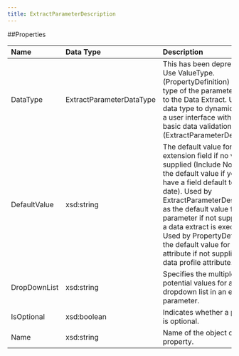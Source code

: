 ```yaml
---
title: ExtractParameterDescription
---
```


##Properties
<table class="table table-hover"> <thead align="left"><tr><th>Name</th><th>Data Type</th><th>Description</th></tr></thead> <tbody><tr><td>DataType</td><td>ExtractParameterDataType</td><td>This has been deprecated. Use ValueType. (PropertyDefinition) The data type of the parameter to pass to the Data Extract. Use the data type to dynamically build a user interface with some basic data validation. (ExtractParameterDescription)</td></tr><tr><td>DefaultValue</td><td>xsd:string</td><td>The default value for a data extension field if no value is supplied (Include Now() as the default value if you wish to have a field default to today's date). Used by ExtractParameterDescription as the default value for the parameter if not suppliedwhen a data extract is executed. Used by PropertyDefinition if the default value for the attribute if not suppliedfor a data profile attribute.</td></tr><tr><td>DropDownList</td><td>xsd:string</td><td>Specifies the multiple potential values for a dropdown list in an extract parameter.</td></tr><tr><td>IsOptional</td><td>xsd:boolean</td><td>Indicates whether a parameter is optional.</td></tr><tr><td>Name</td><td>xsd:string</td><td>Name of the object or property.</td></tr></tbody></table>
